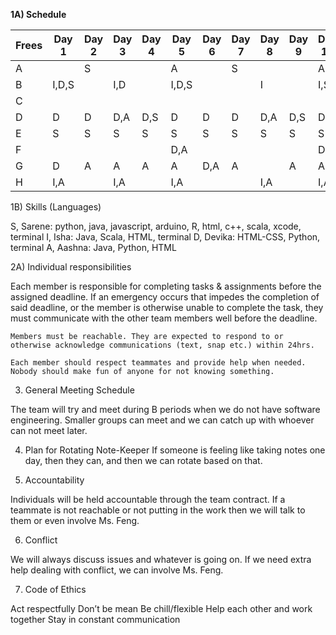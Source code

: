 **1A) Schedule**

| Frees | Day 1 | Day 2 | Day 3 | Day 4 | Day 5 | Day 6 | Day 7 | Day 8 | Day 9 | Day 10 |
|---|---|---|---|---|---|---|---|---|---|---|
| A |   | S |   |   | A |   | S |   |   | A |
| B | I,D,S |   | I,D |   | I,D,S |   |   | I |   | I,S |
| C |   |   |   |   |   |   |   |   |   |   |
| D | D | D | D,A | D,S | D | D | D | D,A | D,S | D |
| E | S | S | S | S | S | S | S | S | S | S |
| F |   |   |   |   | D,A |   |   |   |   | D,A |
| G | D | A | A | A | A | D,A | A |   | A | A |
| H | I,A |   | I,A |   | I,A |   |   | I,A |   | I,A |


1B) Skills (Languages)

S, Sarene: python, java, javascript, arduino, R, html, c++, scala, xcode, terminal 
I, Isha: Java, Scala, HTML, terminal 
D, Devika: HTML-CSS, Python, terminal 
A, Aashna: Java, Python, HTML

2A) Individual responsibilities

Each member is responsible for completing tasks & assignments before the assigned deadline. If an emergency occurs that impedes the completion of said deadline, or the member is otherwise unable to complete the task, they must communicate with the other team members well before the deadline.

	Members must be reachable. They are expected to respond to or otherwise acknowledge communications (text, snap etc.) within 24hrs.

	Each member should respect teammates and provide help when needed. Nobody should make fun of anyone for not knowing something. 



3) General Meeting Schedule

The team will try and meet during B periods when we do not have software engineering. Smaller groups can meet and we can catch up with whoever can not meet later. 

4) Plan for Rotating Note-Keeper
If someone is feeling like taking notes one day, then they can, and then we can rotate based on that. 

5) Accountability

Individuals will be held accountable through the team contract. If a teammate is not reachable or not putting in the work then we will talk to them or even involve Ms. Feng. 

6) Conflict

We will always discuss issues and whatever is going on. If we need extra help dealing with conflict, we can involve Ms. Feng. 

7) Code of Ethics

Act respectfully
Don’t be mean 
Be chill/flexible 
Help each other and work together 
Stay in constant communication


